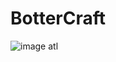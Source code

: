 <h1 aling=center>BotterCraft</h1>

![image atl]("https://github.com/VdolecekMax/BotterCraft/blob/bf1cbb098c210add6bbd42edac60f91fa5f12046/OpenNetworkTab.png")
